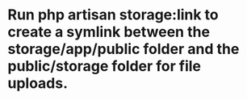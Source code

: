 # Run php artisan storage:link to create a symlink between the storage/app/public folder and the public/storage folder for file uploads.
